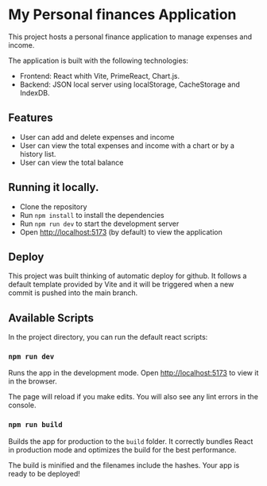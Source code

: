 # My Personal finances Application

This project hosts a personal finance application to manage expenses and income. 

The application is built with the following technologies:

- Frontend: React whith Vite, PrimeReact, Chart.js.
- Backend: JSON local server using localStorage, CacheStorage and IndexDB.

## Features

- User can add and delete expenses and income
- User can view the total expenses and income with a chart or by a history list.
- User can view the total balance

## Running it locally.

- Clone the repository
- Run `npm install` to install the dependencies
- Run `npm run dev` to start the development server
- Open [http://localhost:5173](http://localhost:5173) (by default) to view the application


## Deploy

This project was built thinking of automatic deploy for github. It follows a default template provided by Vite and it will be triggered when a new commit is pushed into the main branch.


## Available Scripts

In the project directory, you can run the default react scripts:

### `npm run dev`
Runs the app in the development mode. Open [http://localhost:5173](http://localhost:5173) to view it in the browser.

The page will reload if you make edits. You will also see any lint errors in the console.

### `npm run build`
Builds the app for production to the `build` folder. It correctly bundles React in production mode and optimizes the build for the best performance.

The build is minified and the filenames include the hashes. Your app is ready to be deployed!


